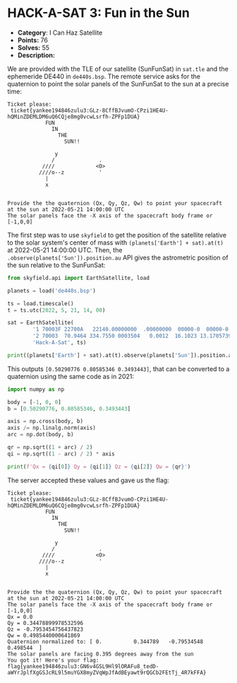 # HACK-A-SAT 3: Fun in the Sun

* **Category**: I Can Haz Satellite
* **Points:** 76
* **Solves:** 55
* **Description:**

We are provided with the TLE of our satellite (SunFunSat) in `sat.tle` and the 
ephemeride DE440 in `de440s.bsp`. The remote service asks for the quaternion to point the solar panels of the SunFunSat to the sun at a precise time:

```
Ticket please:
 ticket{yankee194846zulu3:GLz-8CffBJvumO-CPzi1HE4U-hQMinZDEMLDM6uQ6CQje8mg0vcwLsrfh-ZPFp1DUA}
            FUN
              IN
                THE
                  SUN!!

               y
              /              .
           ////             <O>
          ////o--z           '
            |
            x


Provide the the quaternion (Qx, Qy, Qz, Qw) to point your spacecraft at the sun at 2022-05-21 14:00:00 UTC
The solar panels face the -X axis of the spacecraft body frame or [-1,0,0]
```

The first step was to use `skyfield` to get the position of the satellite 
relative to the solar system's center of mass with `(planets['Earth'] + sat).at(t)` at 2022-05-21 14:00:00 UTC. Then, the `.observe(planets['Sun']).position.au` API gives the astrometric position of the sun relative to the SunFunSat: 

```python
from skyfield.api import EarthSatellite, load

planets = load('de440s.bsp')

ts = load.timescale()
t = ts.utc(2022, 5, 21, 14, 00)

sat = EarthSatellite(
        '1 70003F 22700A   22140.00000000  .00000000  00000-0  00000-0 0  100',
        '2 70003  70.9464 334.7550 0003504   0.0012  16.1023 13.17057395  100',
        'Hack-A-Sat', ts)

print((planets['Earth'] + sat).at(t).observe(planets['Sun']).position.au)
```

This outputs `[0.50290776 0.80585346 0.3493443]`, that can be converted to a quaternion using the same code as in 2021:

```python
import numpy as np

body = [-1, 0, 0]
b = [0.50290776, 0.80585346, 0.3493443]

axis = np.cross(body, b)
axis /= np.linalg.norm(axis)
arc = np.dot(body, b)

qr = np.sqrt((1 + arc) / 2)
qi = np.sqrt((1 - arc) / 2) * axis

print(f'Qx = {qi[0]} Qy = {qi[1]} Qz = {qi[2]} Qw = {qr}')
```

The server accepted these values and gave us the flag:

```
Ticket please:
 ticket{yankee194846zulu3:GLz-8CffBJvumO-CPzi1HE4U-hQMinZDEMLDM6uQ6CQje8mg0vcwLsrfh-ZPFp1DUA}
            FUN
              IN
                THE
                  SUN!!

               y
              /              .
           ////             <O>
          ////o--z           '
            |
            x


Provide the the quaternion (Qx, Qy, Qz, Qw) to point your spacecraft at the sun at 2022-05-21 14:00:00 UTC
The solar panels face the -X axis of the spacecraft body frame or [-1,0,0]
Qx = 0.0
Qy = 0.34478899978532596
Qz = -0.7953454756437823
Qw = 0.4985440000641869
Quaternion normalized to: [ 0.          0.344789   -0.79534548  0.498544  ]
The solar panels are facing 0.395 degrees away from the sun
You got it! Here's your flag:
flag{yankee194846zulu3:GN6v4GSL9Hl9lORAFu8_tedD-aWYrJplfXgGSJcRL9l5muYGX8myZVqWpJfAdBEyawt9rQGCb2FEtTj_4R7kFFA}
```
